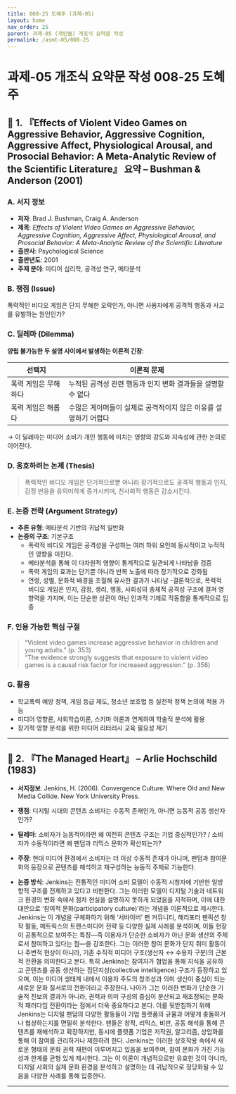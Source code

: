 ```yaml
---
title: 008-25 도혜주 (과제-05)
layout: home
nav_order: 25
parent: 과제-05 (개인별) 개조식 요약문 작성
permalink: /asmt-05/008-25
---
```


# 과제-05 개조식 요약문 작성 008-25 도혜주 

## 📘 1. 『Effects of Violent Video Games on Aggressive Behavior, Aggressive Cognition, Aggressive Affect, Physiological Arousal, and Prosocial Behavior: A Meta-Analytic Review of the Scientific Literature』 요약 – Bushman & Anderson (2001)

### A. 서지 정보  
- **저자**: Brad J. Bushman, Craig A. Anderson  
- **제목**: *Effects of Violent Video Games on Aggressive Behavior, Aggressive Cognition, Aggressive Affect, Physiological Arousal, and Prosocial Behavior: A Meta-Analytic Review of the Scientific Literature*  
- **출판사**: Psychological Science  
- **출판년도**: 2001  
- **주제 분야**: 미디어 심리학, 공격성 연구, 메타분석


### B. 쟁점 (Issue)  
폭력적인 비디오 게임은 단지 무해한 오락인가, 아니면 사용자에게 공격적 행동과 사고를 유발하는 원인인가?

### C. 딜레마 (Dilemma)  
**양립 불가능한 두 설명 사이에서 발생하는 이론적 긴장**:

| 선택지 | 이론적 문제 |
|--------|-------------|
| 폭력 게임은 무해하다 | 누적된 공격성 관련 행동과 인지 변화 결과들을 설명할 수 없다 |
| 폭력 게임은 해롭다 | 수많은 게이머들이 실제로 공격적이지 않은 이유를 설명하기 어렵다 |

→ 이 딜레마는 미디어 소비가 개인 행동에 미치는 영향의 강도와 지속성에 관한 논의로 이어진다.

### D. 옹호하려는 논제 (Thesis)  
> 폭력적인 비디오 게임은 단기적으로뿐 아니라 장기적으로도 공격적 행동과 인지, 감정 반응을 유의미하게 증가시키며, 친사회적 행동은 감소시킨다.

### E. 논증 전략 (Argument Strategy)  
- **추론 유형**: 메타분석 기반의 귀납적 일반화 
- **논증의 구조**:
  기본구조
  - 폭력적 비디오 게임은 공격성을 구성하는 여러 하위 요인에 동시적이고 누적적인 영향을 미친다.  
  - 메타분석을 통해 이 다차원적 영향이 통계적으로 일관되게 나타남을 검증  
  - 폭력 게임의 효과는 단기뿐 아니라 반복 노출에 따라 장기적으로 강화됨  
  - 연령, 성별, 문화적 배경을 초월해 유사한 결과가 나타남
  -결론적으로, 폭력적 비디오 게임은 인지, 감정, 생리, 행동, 사회성의 총체적 공격성 구조에 걸쳐 영향력을 가지며, 이는 단순한 상관이 아닌 인과적 기제로 작동함을 통계적으로 입증

### F. 인용 가능한 핵심 구절
> “Violent video games increase aggressive behavior in children and young adults.” (p. 353)  
> “The evidence strongly suggests that exposure to violent video games is a causal risk factor for increased aggression.” (p. 358)


### G. 활용
- 학교폭력 예방 정책, 게임 등급 제도, 청소년 보호법 등 실천적 정책 논의에 적용 가능  
- 미디어 영향론, 사회학습이론, 스키마 이론과 연계하여 학술적 분석에 활용  
- 장기적 영향 분석을 위한 미디어 리터러시 교육 필요성 제기

---

## 📘 2. 『The Managed Heart』 – Arlie Hochschild (1983)

- **서지정보**: Jenkins, H. (2006). Convergence Culture: Where Old and New Media Collide. New York University Press.

- **쟁점**: 디지털 시대의 콘텐츠 소비자는 수동적 존재인가, 아니면 능동적 공동 생산자인가?  
- **딜레마**: 소비자가 능동적이라면 왜 여전히 콘텐츠 구조는 기업 중심적인가? / 소비자가 수동적이라면 왜 팬덤과 리믹스 문화가 확산되는가?  
- **주장**: 현대 미디어 환경에서 소비자는 더 이상 수동적 존재가 아니며, 팬덤과 참여문화의 등장으로 콘텐츠를 해석하고 재구성하는 능동적 주체로 기능한다.  
- **논증 방식**: Jenkins는 전통적인 미디어 소비 모델이 수동적 시청자에 기반한 일방향적 구조를 전제하고 있다고 비판한다. 그는 이러한 모델이 디지털 기술과 네트워크 환경의 변화 속에서 점차 현실을 설명하지 못하게 되었음을 지적하며, 이에 대한 대안으로 ‘참여적 문화(participatory culture)’라는 개념을 이론적으로 제시한다. Jenkins는 이 개념을 구체화하기 위해 ‘서바이버’ 팬 커뮤니티, 해리포터 팬픽션 창작 활동, 매트릭스의 트랜스미디어 전략 등 다양한 실제 사례를 분석하며, 이들 현장이 공통적으로 보여주는 특징—즉 이용자가 단순한 소비자가 아닌 문화 생산의 주체로서 참여하고 있다는 점—을 강조한다. 그는 이러한 참여 문화가 단지 취미 활동이나 주변적 현상이 아니라, 기존 수직적 미디어 구조(생산자 ↔ 수용자 구분)의 근본적 전환을 의미한다고 본다. 특히 Jenkins는 참여자가 협업을 통해 지식을 공유하고 콘텐츠를 공동 생산하는 집단지성(collective intelligence) 구조가 등장하고 있으며, 이는 미디어 생태계 내에서 이용자 주도의 창조성과 의미 생산이 중심이 되는 새로운 문화 질서로의 전환이라고 주장한다. 나아가 그는 이러한 변화가 단순한 기술적 진보의 결과가 아니라, 권력과 의미 구성의 중심이 분산되고 재조정되는 문화적 패러다임 전환이라는 점에서 더욱 중요하다고 본다. 이를 뒷받침하기 위해 Jenkins는 디지털 팬덤의 다양한 활동들이 기업 플랫폼의 규율과 어떻게 충돌하거나 협상하는지를 면밀히 분석한다. 팬들은 창작, 리믹스, 비판, 공동 해석을 통해 콘텐츠를 재해석하고 확장하지만, 동시에 플랫폼 기업은 저작권, 알고리즘, 상업화를 통해 이 참여를 관리하거나 제한하려 한다. Jenkins는 이러한 상호작용 속에서 새로운 형태의 문화 권력 재편이 이루어지고 있음을 보여주며, 참여 문화가 가진 가능성과 한계를 균형 있게 제시한다. 그는 이 이론이 개념적으로만 유효한 것이 아니라, 디지털 사회의 실제 문화 환경을 분석하고 설명하는 데 귀납적으로 정당화될 수 있음을 다양한 사례를 통해 입증한다.

---
